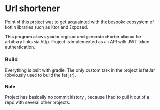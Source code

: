 # Url shortener

Point of this project was to get acquainted with the bespoke ecosystem of kotlin libraries such as Ktor and Exposed. 

This program allows you to register and generate shorter aliases for arbitrary links via http. Project is implemented as an API with JWT token authentication. 

### Build 
Everything is built with gradle. The only custom task in the project is fatJar (obviously used to build the fat jar).

#### Note

Project has basically no commit history , because I had to pull it out of a repo with several other projects. 
